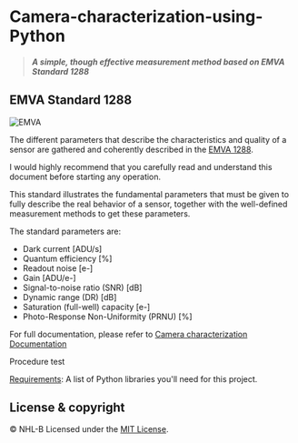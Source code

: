 # Camera-characterization-using-Python 
> #### *A simple, though effective measurement method based on EMVA Standard 1288*

## EMVA Standard 1288
![EMVA](https://user-images.githubusercontent.com/92443490/159484319-394a24ef-433c-4ce3-9343-60d90512708f.png)


The different parameters that describe the characteristics and quality of a sensor are gathered and coherently described in the [EMVA 1288](https://www.emva.org/standards-technology/emva-1288/). 

I would highly recommend that you carefully read and understand this document before starting any operation.

This standard illustrates the fundamental parameters that must be given to fully describe the real behavior of a sensor, together with the well-defined measurement methods to get these parameters. 

The standard parameters are:
- Dark current [ADU/s]
- Quantum efficiency [%]
- Readout noise [e-]
- Gain [ADU/e-]
- Signal-to-noise ratio (SNR) [dB]
- Dynamic range (DR) [dB]
- Saturation (full-well) capacity [e-] 
- Photo-Response Non-Uniformity (PRNU) [%]

For full documentation, please refer to [Camera characterization Documentation](https://github.com/NHL-B/Camera-characterization-using-Python/tree/main/Camera%20characterization%20Documentation)

Procedure test

[Requirements](requirements.txt): A list of Python libraries you'll need for this project.

## License & copyright
© NHL-B
Licensed under the [MIT License](LICENSE).